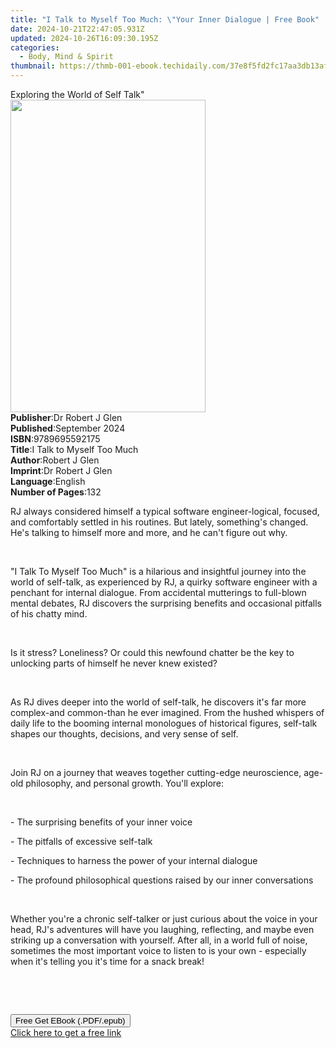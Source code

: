 ```yaml
---
title: "I Talk to Myself Too Much: \"Your Inner Dialogue | Free Book"
date: 2024-10-21T22:47:05.931Z
updated: 2024-10-26T16:09:30.195Z
categories:
  - Body, Mind & Spirit
thumbnail: https://thmb-001-ebook.techidaily.com/37e8f5fd2fc17aa3db13af08ac2805a9c9347c2c4c69397ea76b7fdd48cec769.jpg
---
```

<main id="book-container">
  <div class="flex flex-col">
    <div class="book-brief flex-1 py-6 px-4 sm:p-6 md:py-10 md:px-8">
      <!-- brief-->
      <div class="book-brief-main">Exploring the World of Self Talk"</div>
    </div>
    <div
      class="book-meta-info flex-1 grid gap-4 col-start-1 col-end-3 row-start-1 sm:mb-6 sm:grid-cols-4 lg:gap-6 lg:col-start-2 lg:row-end-6 lg:row-span-6 lg:mb-0"
    >
      <div
        class="book-meta-info-left place-content-center mt-4 p-4 text-sm leading-6 col-start-2 col-span-2 dark:text-slate-400"
      >
        <img
          class="w-full h-500 object-cover rounded-lg sm:h-255 sm:col-span-2 lg:col-span-full"
          src="https://img-001-ebook.techidaily.com/d40867d09dd61bbd4565ed280ed83293971d4406c47c3f370ac1aff83a289af3.jpg"
          alt=""
          width="312"
          height="500"
        />
      </div>
      <div
        class="book-meta-info-right mt-2 col-start-1 row-start-2 col-span-3 self-center"
      >
        <!-- meta data  -->
        <div class="flex flex-col px-4 md:px-8">
          <div class="flex-1">
            <strong>Publisher</strong>:<span class="px-2"
              >Dr Robert J Glen</span
            >
          </div>
          <div class="flex-1">
            <strong>Published</strong>:<span class="px-2">September 2024</span>
          </div>
          <div class="flex-1">
            <strong>ISBN</strong>:<span class="px-2">9789695592175</span>
          </div>
          <div class="flex-1">
            <strong>Title</strong>:<span class="px-2"
              >I Talk to Myself Too Much</span
            >
          </div>
          <div class="flex-1">
            <strong>Author</strong>:<span class="px-2">Robert J Glen</span>
          </div>
          <div class="flex-1">
            <strong>Imprint</strong>:<span class="px-2">Dr Robert J Glen</span>
          </div>
          <div class="flex-1">
            <strong>Language</strong>:<span class="px-2">English</span>
          </div>
          <div class="flex-1">
            <strong>Number of Pages</strong>:<span class="px-2">132</span>
          </div>
        </div>
      </div>
    </div>
    <div class="book-description flex-1 py-6 px-4 sm:p-6 md:py-10 md:px-8">
      <div class="book-description-main">
        <div accordion-content="" id="description">
          <p>
            RJ always considered himself a typical software engineer-logical,
            focused, and comfortably settled in his routines. But lately,
            something's changed. He's talking to himself more and more, and he
            can't figure out why.
          </p>
          <p><br /></p>
          <p>
            "I Talk To Myself Too Much" is a hilarious and insightful journey
            into the world of self-talk, as experienced by RJ, a quirky software
            engineer with a penchant for internal dialogue. From accidental
            mutterings to full-blown mental debates, RJ discovers the surprising
            benefits and occasional pitfalls of his chatty mind.
          </p>
          <p><br /></p>
          <p>
            Is it stress? Loneliness? Or could this newfound chatter be the key
            to unlocking parts of himself he never knew existed?
          </p>
          <p><br /></p>
          <p>
            As RJ dives deeper into the world of self-talk, he discovers it's
            far more complex-and common-than he ever imagined. From the hushed
            whispers of daily life to the booming internal monologues of
            historical figures, self-talk shapes our thoughts, decisions, and
            very sense of self.
          </p>
          <p><br /></p>
          <p>
            Join RJ on a journey that weaves together cutting-edge neuroscience,
            age-old philosophy, and personal growth. You'll explore:
          </p>
          <p><br /></p>
          <p>- The surprising benefits of your inner voice</p>
          <p>- The pitfalls of excessive self-talk</p>
          <p>- Techniques to harness the power of your internal dialogue</p>
          <p>
            - The profound philosophical questions raised by our inner
            conversations
          </p>
          <p><br /></p>
          <p>
            Whether you're a chronic self-talker or just curious about the voice
            in your head, RJ's adventures will have you laughing, reflecting,
            and maybe even striking up a conversation with yourself. After all,
            in a world full of noise, sometimes the most important voice to
            listen to is your own - especially when it's telling you it's time
            for a snack break!
          </p>
          <p><br /></p>
          <p><br /></p>
        </div>
        <div class="accordion-fader"></div>
      </div>
    </div>
    <div class="book-excerpts flex-1 py-6 px-4 sm:p-6 md:py-10 md:px-8"></div>
    <div
      class="book-about-author flex-1 py-6 px-4 sm:p-6 md:py-10 md:px-8"
    ></div>
    <div class="book-free-get flex-1 py-6 px-4 sm:p-6 md:py-10 md:px-8">
      <button
        id="btn-free-get"
        class="bg-blue-500 hover:bg-blue-700 text-white font-bold py-2 px-4 rounded"
      >
        Free Get EBook (.PDF/.epub)
      </button>
      <div id="countdown-display" class="px-2 text-lg mt-2"></div>
      <a
        id="free-link"
        class="hidden bg-blue-500 hover:bg-blue-700 text-white font-bold py-2 px-4 rounded"
        href="https://www.ebooks.com/en-us/book/211465651/i-talk-to-myself-too-much-your-inner-dialogue/robert-j-glen/"
        target="_blank"
        >Click here to get a free link</a
      >
    </div>
    <script>
      let countdownTime = 0;
      let countdownInterval = null;
      document
        .getElementById('btn-free-get')
        .addEventListener('click', startCountdown);
      function startCountdown() {
        countdownTime = new Date().getTime() + 60000 * 3;
        countdownInterval = setInterval(updateCountdown, 1000);
        document.getElementById('btn-free-get').disabled = true;
        document
          .getElementById('btn-free-get')
          .classList.add('bg-gray-500', 'cursor-not-allowed');
      }
      function updateCountdown() {
        let currentTime = new Date().getTime();
        let timeLeft = countdownTime - currentTime;
        let secondsLeft = Math.floor(timeLeft / 1000);
        document.getElementById('countdown-display').innerHTML =
          `Remaining time: ${secondsLeft} seconds.`;
        if (secondsLeft <= 0) {
          clearInterval(countdownInterval);
          document.getElementById('btn-free-get').classList.add('hidden');
          document.getElementById('free-link').classList.remove('hidden');
          document.getElementById('countdown-display').innerHTML = '';
        }
      }
    </script>
  </div>
</main>

<ins class="adsbygoogle"
      style="display:block"
      data-ad-client="ca-pub-7571918770474297"
      data-ad-slot="8358498916"
      data-ad-format="auto"
      data-full-width-responsive="true"></ins>
    